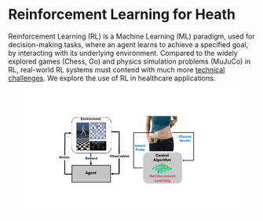 # Reinforcement Learning for Heath 

Reinforcement Learning (RL) is a Machine Learning (ML) paradigm, used for decision-making tasks, where an agent learns to achieve a specified goal, by interacting with its underlying environment. Compared to the widely explored games (Chess, Go) and physics simulation problems (MuJuCo) in RL, real-world RL systems must contend with much more [technical challenges](https://github.com/google-research/realworldrl_suite). We explore the use of RL in healthcare applications.

<p align="center">
<img src="img/intro.gif" width="90%" alt="RL">
</p>





